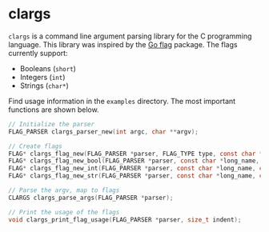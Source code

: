 # clargs

`clargs` is a command line argument parsing library for the C programming language. This library was inspired by the [Go flag](https://pkg.go.dev/flag) package. The flags currently support:

- Booleans (`short`)
- Integers (`int`)
- Strings (`char*`)

Find usage information in the `examples` directory. The most important functions are shown below.

```c
// Initialize the parser
FLAG_PARSER clargs_parser_new(int argc, char **argv);

// Create flags
FLAG* clargs_flag_new(FLAG_PARSER *parser, FLAG_TYPE type, const char *long_name, const char short_name, const char *description);
FLAG* clargs_flag_new_bool(FLAG_PARSER *parser, const char *long_name, const char short_name, const char *description, short default_value);
FLAG* clargs_flag_new_int(FLAG_PARSER *parser, const char *long_name, const char short_name, const char *description, int default_value);
FLAG* clargs_flag_new_str(FLAG_PARSER *parser, const char *long_name, const char short_name, const char *description, const char *default_value);

// Parse the argv, map to flags
CLARGS clargs_parse_args(FLAG_PARSER *parser);

// Print the usage of the flags
void clargs_print_flag_usage(FLAG_PARSER *parser, size_t indent);
```
